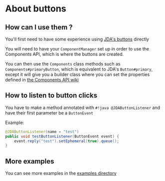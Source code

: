 # About buttons
## How can I use them ?
You'll first need to have some experience using [JDA's buttons](https://jda.wiki/using-jda/interactions/#buttons) directly

You will need to have your `ComponentManager` set up in order to use the Components API, which is where the buttons are created.

You can then use the `Components` class methods such as `Components#primaryButton`, which is equivalent to JDA's `Button#primary`, except it will give you a builder class where you can set the properties defined in [the Components API wiki](./The-Components-API.md)

## How to listen to button clicks

You have to make a method annotated with `#!java @JDAButtonListener` and have their first parameter be a `ButtonEvent`

Example:
```java
@JDAButtonListener(name = "test")
public void testButtonListener(ButtonEvent event) {
	event.reply("test").setEphemeral(true).queue();
}
```

## More examples

You can see more examples in the [examples directory](https://github.com/freya022/BotCommands/tree/2.X/examples/src/main/java/com/freya02/bot/componentsbot)